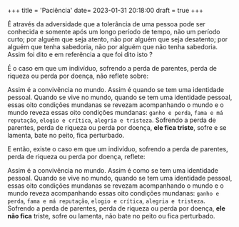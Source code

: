 +++
title = 'Paciência'
date= 2023-01-31 20:18:00
draft = true
+++

É através da adversidade que a tolerância de uma pessoa pode ser conhecida e somente após um longo período de tempo, não um período curto; por alguém que seja atento, não por alguém que seja desatento; por alguém que tenha sabedoria, não por alguém que não tenha sabedoria. Assim foi dito e em referência a que foi dito isto ?

É o caso em que um indivíduo, sofrendo a perda de parentes, perda de riqueza ou perda por doença, não reflete sobre: 

Assim é a convivência no mundo. Assim é quando se tem uma identidade pessoal. Quando se vive no mundo, quando se tem uma identidade pessoal, essas oito condições mundanas se revezam acompanhando o mundo e o mundo reveza  essas oito condições mundanas: `ganho e perda`, `fama e má reputação`, `elogio e crítica`, `alegria e tristeza`. Sofrendo a perda de parentes, perda de riqueza ou perda por doença, **ele fica triste**, sofre e se lamenta, bate no peito, fica perturbado. 

E então, existe o caso em que um indivíduo, sofrendo a perda de parentes, perda de riqueza ou perda por doença, reflete: 

Assim é a convivência no mundo. Assim é como se tem uma identidade pessoal. Quando se vive no mundo, quando se tem uma identidade pessoal, essas oito condições mundanas se revezam acompanhando o mundo e o mundo reveza acompanhando essas oito condições mundanas: `ganho e perda`, `fama e má reputação`, `elogio e crítica`, `alegria e tristeza`. Sofrendo a perda de parentes, perda de riqueza ou perda por doença, **ele não fica** triste, sofre ou lamenta, não bate no peito ou fica perturbado.